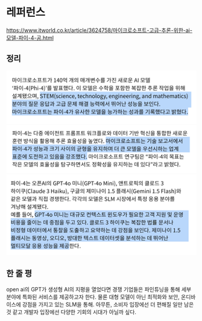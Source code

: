 # 레퍼런스
https://www.itworld.co.kr/article/3624758/마이크로소프트-고급-추론-위한-ai-모델-파이-4-공.html

## 정리
![alt text](image.png)
![alt text](image-1.png)
![alt text](image-2.png)

## 한 줄 평
open ai의 GPT가 생성형 AI의 지평을 열었다면 경쟁 기업들은 파인튜닝을 통해 세부 분야에 특화된 서비스를 제공하고자 한다. 물론 대형 모델이 아닌 최적화와 보안, 온디바이스에 강점을 가지고 있는 SLM을 통해. 아무튼, 소비자 입장에선 더 편해질 일만 남은 것 같고 개발자 입장에선 다양한 기회의 시대가 아닐까 싶다. 